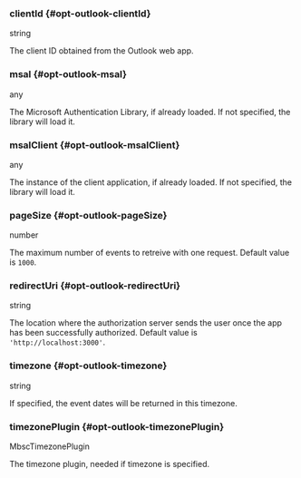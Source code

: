 ### clientId {#opt-outlook-clientId}

string

The client ID obtained from the Outlook web app.
### msal {#opt-outlook-msal}

any

The Microsoft Authentication Library, if already loaded. If not specified, the library will load it.
### msalClient {#opt-outlook-msalClient}

any

The instance of the client application, if already loaded. If not specified, the library will load it.
### pageSize {#opt-outlook-pageSize}

number

The maximum number of events to retreive with one request. Default value is `1000`.
### redirectUri {#opt-outlook-redirectUri}

string

The location where the authorization server sends the user once the app has been successfully authorized.
Default value is `'http://localhost:3000'`.
### timezone {#opt-outlook-timezone}

string

If specified, the event dates will be returned in this timezone.
### timezonePlugin {#opt-outlook-timezonePlugin}

MbscTimezonePlugin

The timezone plugin, needed if timezone is specified.